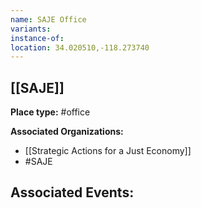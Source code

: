 ```yaml
---
name: SAJE Office
variants: 
instance-of: 
location: 34.020510,-118.273740
---
```

## [[SAJE]]

**Place type:** #office

**Associated Organizations:** 
- [[Strategic Actions for a Just Economy]]
- #SAJE

**Associated Events:** 
- 